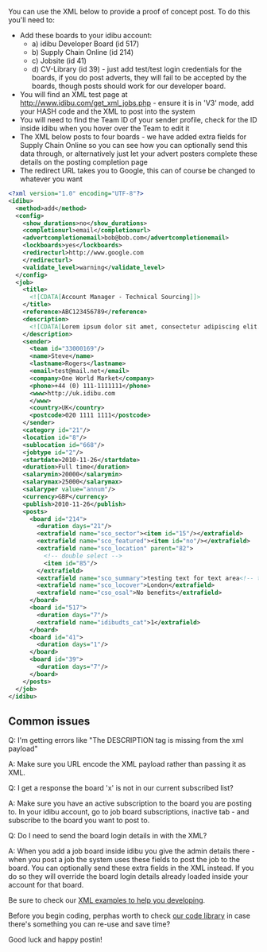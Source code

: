 <p>You can use the XML below to provide a proof of concept post. To do this you&#39;ll need to:</p>

- Add these boards to your idibu account: 
  - a) idibu Developer Board (id 517)
  - b) Supply Chain Online (id 214)
  - c) Jobsite (id 41)
  - d) CV-Library (id 39) - just add test/test login credentials for the boards, if you do post adverts, they will fail to be accepted by the boards, though posts should work for our developer board.
- You will find an XML test page at <a href="http://www.idibu.com/get_xml_jobs.php" target="_blank">http://www.idibu.com/get_xml_jobs.php</a> - ensure it is in &#39;V3&#39; mode, add your HASH code and the XML to post into the system
- You will need to find the Team ID of your sender profile, check for the ID inside idibu when you hover over the Team to edit it
- The XML below posts to four boards - we have added extra fields for Supply Chain Online so you can see how you can optionally send this data through, or alternatively just let your advert posters complete these details on the posting completion page
- The redirect URL takes you to Google, this can of course be changed to whatever you want

```xml
<?xml version="1.0" encoding="UTF-8"?>
<idibu>
  <method>add</method>
  <config>
    <show_durations>no</show_durations>
    <completionurl>email</completionurl>
    <advertcompletionemail>bob@bob.com</advertcompletionemail>
    <lockboards>yes</lockboards>
    <redirecturl>http://www.google.com
    </redirecturl>
    <validate_level>warning</validate_level>
  </config>
  <job>
    <title>
      <![CDATA[Account Manager - Technical Sourcing]]>
    </title>
    <reference>ABC123456789</reference>
    <description>
      <![CDATA[Lorem ipsum dolor sit amet, consectetur adipiscing elit. Phasellus quis metus in felis tincidunt ullamcorper quis at ante. Lorem ipsum dolor sit amet, consectetur adipiscing elit. Nam ultrices mattis tortor, eget cursus tellus placerat at.]]>
    </description>
    <sender>
      <team id="33000169"/>
      <name>Steve</name>
      <lastname>Rogers</lastname>
      <email>test@mail.net</email>
      <company>One World Market</company>
      <phone>+44 (0) 111-1111111</phone>
      <www>http://uk.idibu.com
      </www>
      <country>UK</country>
      <postcode>020 1111 1111</postcode>
    </sender>
    <category id="21"/>
    <location id="8"/>
    <sublocation id="668"/>
    <jobtype id="2"/>
    <startdate>2010-11-26</startdate>
    <duration>Full time</duration>
    <salarymin>20000</salarymin>
    <salarymax>25000</salarymax>
    <salaryper value="annum"/>
    <currency>GBP</currency>
    <publish>2010-11-26</publish>
    <posts>
      <board id="214">
        <duration days="21"/>
        <extrafield name="sco_sector"><item id="15"/></extrafield>
        <extrafield name="sco_featured"><item id="no"/></extrafield>
        <extrafield name="sco_location" parent="82">
          <!-- double select -->
          <item id="85"/>
        </extrafield>
        <extrafield name="sco_summary">testing text for text area<!-- text area --></extrafield>
        <extrafield name="sco_locover">London</extrafield>
        <extrafield name="cso_osal">No benefits</extrafield>
      </board>
      <board id="517">
        <duration days="7"/>
        <extrafield name="idibudts_cat">1</extrafield>
      </board>
      <board id="41">
        <duration days="1"/>
      </board>
      <board id="39">
        <duration days="7"/>
      </board>
    </posts>
  </job>
</idibu>
```

## Common issues
<p>Q: I&#39;m getting errors like &quot;The DESCRIPTION tag is missing from the xml payload&quot;</p>
<p>A: Make sure you URL encode the XML payload rather than passing it as XML.</p>
<p>Q: I get a response the board &#39;x&#39; is not in our current subscribed list?</p>
<p>A: Make sure you have an active subscription to the board you are posting to. In your idibu account, go to job board subscriptions, inactive tab - and subscribe to the board you want to post to.</p>
<p>Q: Do I need to send the board login details in with the XML?</p>
<p>A: When you add a job board inside idibu you give the admin details there - when you post a job the system uses these fields to post the job to the board. You can optionally send these extra fields in the XML instead. If you do so they will override the board login details already loaded inside your account for that board.</p>

Be sure to check our [XML examples to help you developing](https://github.com/oneworldmarket/idibu-api/tree/master/api-v3/examples).

Before you begin coding, perphas worth to check [our code library](https://github.com/oneworldmarket/idibu-api/blob/master/webservices/code-library/.net-basic-interaction.md) in case there's something you can re-use and save time?

Good luck and happy postin!
